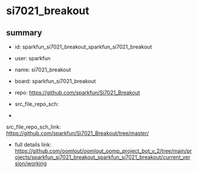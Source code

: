 # si7021_breakout
 
## summary 
* id: sparkfun_si7021_breakout_sparkfun_si7021_breakout
* user: sparkfun
* name: si7021_breakout
* board: sparkfun_si7021_breakout
* repo: https://github.com/sparkfun/Si7021_Breakout



* src_file_repo_sch: 
*
 src_file_repo_sch_link: https://github.com/sparkfun/Si7021_Breakout/tree/master/
* full details link: https://github.com/oomlout/oomlout_oomp_project_bot_v_2/tree/main/projects/sparkfun_si7021_breakout_sparkfun_si7021_breakout/current_version/working  






